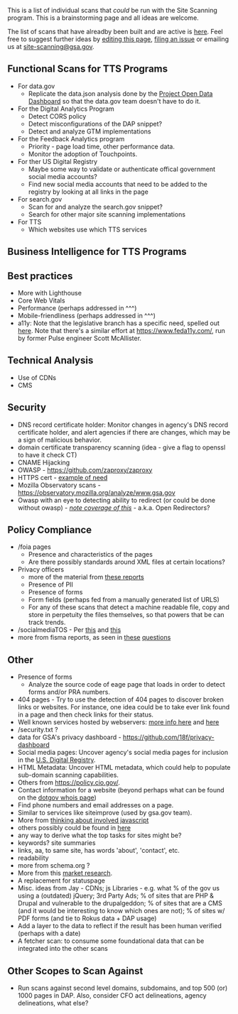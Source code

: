This is a list of individual scans that _could_ be run with the Site Scanning program.  This is a brainstorming page and all ideas are welcome.  

The list of scans that have alreadby been built and are active is [here](https://github.com/18F/site-scanning-documentation/tree/master/scans#README).  Feel free to suggest further ideas by [editing this page](https://github.com/18F/site-scanning-documentation/edit/master/scans/candidate-scans.md), [filing an issue](https://github.com/18F/site-scanning/issues) or emailing us at site-scanning@gsa.gov.      

## Functional Scans for TTS Programs

* For data.gov
  * Replicate the data.json analysis done by the [Project Open Data Dashboard](https://labs.data.gov/dashboard/offices/qa) so that the data.gov team doesn't have to do it.   
* For the Digital Analytics Program
  * Detect CORS policy
  * Detect misconfigurations of the DAP snippet?  
  * Detect and analyze GTM implementations
* For the Feedback Analytics program
  * Priority - page load time, other performance data.
  * Monitor the adoption of Touchpoints.
* For ther US Digital Registry
  * Maybe some way to validate or authenticate offical government social media accounts? 
  * Find new social media accounts that need to be added to the registry by looking at all links in the page
* For search.gov
  * Scan for and analyze the search.gov snippet? 
  * Search for other major site scanning implementations 
* For TTS
  * Which websites use which TTS services


## Business Intelligence for TTS Programs

## Best practices
* More with Lighthouse
* Core Web Vitals
* Performance (perhaps addressed in ^^^) 
* Mobile-friendliness (perhaps addressed in ^^^) 
* a11y: Note that the legislative branch has a specific need, spelled out [here](https://www.congress.gov/bill/116th-congress/house-resolution/756/text#toc-HCE76E2BE29E84D5D8C2611BE41C479D0).  Note that there's a similar effort at 
https://www.feda11y.com/, run by former Pulse engineer Scott McAllister.  

## Technical Analysis
* Use of CDNs
* CMS


## Security
* DNS record certificate holder: Monitor changes in agency's DNS record certificate holder, and alert agencies if there are changes, which may be a sign of malicious behavior. 
* domain certificate transparency scanning (idea -  give a flag to openssl to have it check CT)
* CNAME Hijacking 
* OWASP - https://github.com/zaproxy/zaproxy
* HTTPS cert - [example of need](https://www.bloomberg.com/news/articles/2019-12-09/federal-regulations-website-goes-dark-blocking-public-input)
* Mozilla Observatory scans - https://observatory.mozilla.org/analyze/www.gsa.gov
* Owasp with an eye to detecting ability to redirect (or could be done without owasp) - _[note coverage of this](https://gizmodo.com/a-year-later-u-s-government-websites-are-still-redire-1835336087)_ - a.k.a. Open Redirectors?



## Policy Compliance
* /foia pages
  * Presence and characteristics of the pages
  * Are there possibly standards around XML files at certain locations?
* Privacy officers
  * more of the material from [these reports](https://www.dhs.gov/sites/default/files/publications/FY%202018%20SAOP%20FISMA%20Metrics-508c.pdf)
  * Presence of PII
  * Presence of forms 
  * Form fields (perhaps fed from a manually generated list of URLS)
  * For any of these scans that detect a machine readable file, copy and store in perpetuity the files themselves, so that powers that be can track trends.  
* /socialmediaTOS - Per [this](https://digital.gov/resources/federal-compatible-terms-of-service-agreements/#for-federal-agency-points-of-contact) and [this](https://www.whitehouse.gov/sites/whitehouse.gov/files/omb/memoranda/2013/m-13-10.pdf)
* more from fisma reports, as seen in [these](https://www.dhs.gov/sites/default/files/publications/FY%202018%20SAOP%20FISMA%20Metrics-508c.pdf) [questions](https://www.dhs.gov/publication/fy18-fisma-documents)

## Other
* Presence of forms
  * Analyze the source code of eage page that loads in order to detect forms and/or PRA numbers.
* 404 pages - Try to use the detection of 404 pages to discover broken links or websites.  For instance, one idea could be to take ever link found in a page and then check links for their status.  
* Well known services hosted by webservers:  [more info here](https://en.wikipedia.org/wiki/List_of_/.well-known/_services_offered_by_webservers) and [here](https://www.iana.org/assignments/well-known-uris/well-known-uris.xhtml)
* /security.txt ?
* data for GSA's privacy dashboard - https://github.com/18f/privacy-dashboard
* Social media pages: Uncover agency's social media pages for inclusion in the [U.S. Digital Registry](https://digital.gov/services/u-s-digital-registry/).
* HTML Metadata: Uncover HTML metadata, which could help to populate sub-domain scanning capabilities.
* Others from https://policy.cio.gov/.
* Contact information for a website (beyond perhaps what can be found on the [dotgov whois page](https://domains.dotgov.gov/dotgov-web/registration/whois.xhtml))
* Find phone numbers and email addresses on a page.
* Similar to services like siteimprove (used by gsa.gov team). 
* More from [thinking about involved javascript](https://timkadlec.com/remembers/2020-04-21-the-cost-of-javascript-frameworks/)
* others possibly could be found in [here](https://github.com/ombegov/policy-v2)
* any way to derive what the top tasks for sites might be?
* keywords? site summaries 
* links, aa, to same site, has words 'about', 'contact', etc.
* readability
* more from schema.org ?
* More from this [market research](https://docs.google.com/document/d/1hzNRRPL1SiJmw4EpTgXjtaPePnGZ0EFNPRyIWUxV6_Y/edit?pli=1).
* A replacement for statuspage
* Misc. ideas from Jay  -  CDNs; js Libraries - e.g. what % of the gov us using a (outdated) jQuery; 3rd Party Ads; % of sites that are PHP & Drupal and vulnerable to the drupalgeddon; % of sites that are a CMS (and it would be interesting to know which ones are not); % of sites w/ PDF forms (and tie to Rokus data + DAP usage)
* Add a layer to the data to reflect if the result has been human verified (perhaps with a date)
* A fetcher scan: to consume some foundational data that can be integrated into the other scans


## Other Scopes to Scan Against
* Run scans against second level domains, subdomains, and top 500 (or) 1000 pages in DAP.  Also, consider CFO act delineations, agency delineations, what else?
